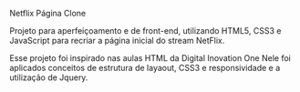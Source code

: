 Netflix Página Clone

Projeto para aperfeiçoamento e de front-end, utilizando HTML5, CSS3 e JavaScript para recriar a página inicial do stream NetFlix.

Esse projeto foi inspirado nas aulas HTML da Digital Inovation One
Nele foi aplicados conceitos de estrutura de layaout, CSS3 e responsividade e a utilização de Jquery.
